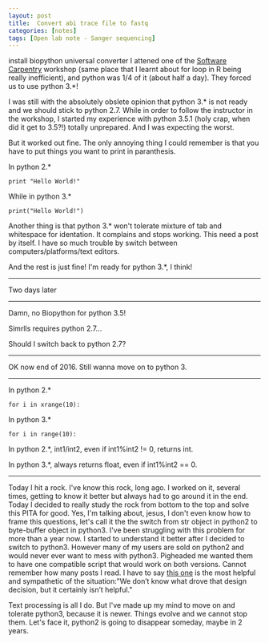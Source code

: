 ```yaml
---
layout: post
title:  Convert abi trace file to fastq
categories: [notes]
tags: [Open lab note - Sanger sequencing]
---
```


install biopython
universal converter
I attened one of the [Software Carpentry](http://software-carpentry.org/) workshop (same place that I learnt about for loop in R being really inefficient), and python was 1/4 of it (about half a day). They forced us to use python 3.*!

I was still with the absolutely obslete opinion that python 3.* is not ready and we should stick to python 2.7. While in order to follow the instructor in the workshop, I started my experience with python 3.5.1 (holy crap, when did it get to 3.5?!) totally unprepared. And I was expecting the worst.

But it worked out fine. The only annoying thing I could remember is that you have to put things you want to print in paranthesis.

In python 2.*

	print "Hello World!"

While in python 3.*

	print("Hello World!")

Another thing is that python 3.* won't tolerate mixture of tab and whitespace for identation. It complains and stops working. This need a post by itself. I have so much trouble by switch between computers/platforms/text editors.
	
And the rest is just fine! I'm ready for python 3.*, I think!


*****
Two days later
*****
Damn, no Biopython for python 3.5!

Simrlls requires python 2.7...

Should I switch back to python 2.7?

****
OK now end of 2016. Still wanna move on to python 3. 
****

In python 2.* 

	for i in xrange(10):
	
In python 3.*

	for i in range(10):
	
In python 2.*, int1/int2, even if int1%int2 != 0, returns int. 

In python 3.*, always returns float, even if int1%int2 == 0.

****
Today I hit a rock. I've know this rock, long ago. I worked on it, several times, getting to know it better but always had to go around it in the end. Today I decided to really study the rock from bottom to the top and solve this PITA for good. Yes, I'm talking about, jesus, I don't even know how to frame this questions, let's call it the the switch from str object in python2 to byte-buffer object in python3. I've been struggling with this problem for more than a year now. I started to understand it better after I decided to switch to python3. However many of my users are sold on python2 and would never ever want to mess with python3. Pigheaded me wanted them to have one compatible script that would work on both versions. Cannot remember how many posts I read. I have to say [this one](http://www.catb.org/esr/faqs/practical-python-porting/) is the most helpful and sympathetic of the situation:"We don’t know what drove that design decision, but it certainly isn’t helpful." 

Text processing is all I do. But I've made up my mind to move on and tolerate python3, because it is newer. Things evolve and we cannot stop them. Let's face it, python2 is going to disappear someday, maybe in 2 years.